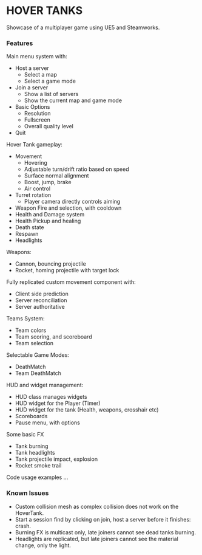# HOVER TANKS

Showcase of a multiplayer game using UE5 and Steamworks.

### Features

Main menu system with:
- Host a server
  - Select a map
  - Select a game mode
- Join a server
  - Show a list of servers
  - Show the current map and game mode
- Basic Options
  - Resolution
  - Fullscreen
  - Overall quality level
- Quit

Hover Tank gameplay:
- Movement
  - Hovering
  - Adjustable turn/drift ratio based on speed
  - Surface normal alignment
  - Boost, jump, brake
  - Air control
- Turret rotation
  - Player camera directly controls aiming
- Weapon Fire and selection, with cooldown
- Health and Damage system
- Health Pickup and healing
- Death state
- Respawn
- Headlights

Weapons:
- Cannon, bouncing projectile
- Rocket, homing projectile with target lock

Fully replicated custom movement component with:
- Client side prediction
- Server reconciliation
- Server authoritative

Teams System:
- Team colors
- Team scoring, and scoreboard
- Team selection

Selectable Game Modes:
- DeathMatch
- Team DeathMatch

HUD and widget management:
- HUD class manages widgets
- HUD widget for the Player (Timer)
- HUD widget for the tank (Health, weapons, crosshair etc)
- Scoreboards
- Pause menu, with options

Some basic FX
- Tank burning
- Tank headlights
- Tank projectile impact, explosion
- Rocket smoke trail

Code usage examples
...

### Known Issues
- Custom collision mesh as complex collision does not work on the HoverTank.
- Start a session find by clicking on join, host a server before it finishes: crash.
- Burning FX is multicast only, late joiners cannot see dead tanks burning.
- Headlights are replicated, but late joiners cannot see the material change, only the light.